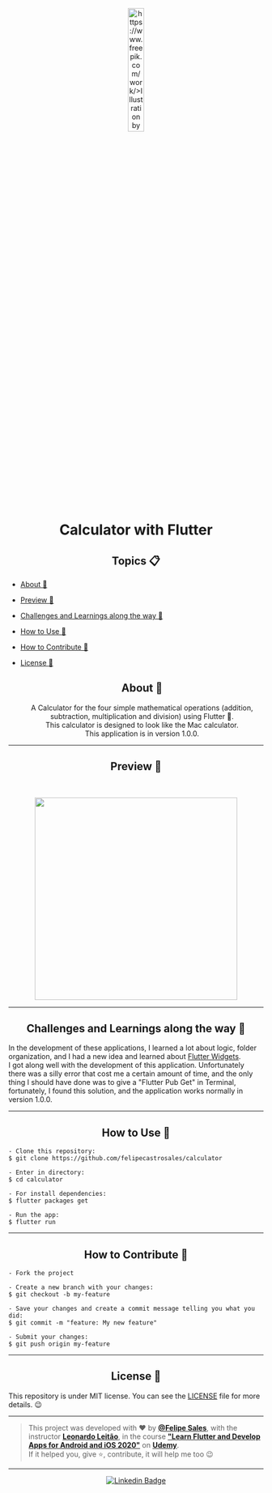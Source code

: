  <p align="center">
      <img src="https://user-images.githubusercontent.com/59374587/91643531-65665800-ea0a-11ea-869d-1f1095913a4c.png" width="25%" alt="https://www.freepik.com/work/>Illustration by Freepik Stories"/>
   </p>

   <h1 align="center">Calculator with Flutter</h1>


<h2 align="center">Topics 📋</h2>

   <p>
   
- [About 📖](#about-)

- [Preview 📱](#preview-)

- [Challenges and Learnings along the way 🤯](#---challenges-and-learnings-along-the-way----)

- [How to Use 🤔](#how-to-use-)

- [How to Contribute 💪](#how-to-contribute-)

- [License 📝](#license-)

   <h2 align="center">About 📖</h2>
   
   <p align="center">
      A Calculator for the four simple mathematical operations (addition, subtraction, multiplication and division) using Flutter 💙. <br>
      This calculator is designed to look like the Mac calculator. <br>
      This application is in version 1.0.0.
   </p>

---

   <h2 align="center">Preview 📱</h2><br>

   <p align="center">
   <img src="https://user-images.githubusercontent.com/59374587/91643404-4adfaf00-ea09-11ea-8978-826022dd6fae.gif" width="400">
   </p>

---

   <h2 align="center">
   Challenges and Learnings along the way 🤯
   </h2>

   In the development of these applications, I learned a lot about logic, folder organization, and I had a new idea and learned about [Flutter Widgets](https://flutter.dev/docs/development/ui/widgets).<br>
   I got along well with the development of this application. Unfortunately there was a silly error that cost me a certain amount of time, and the only thing I should have done was to give a "Flutter Pub Get" in Terminal, fortunately, I found this solution, and the application works normally in version 1.0.0.

---

   <h2 align="center">How to Use 🤔</h2>

   ```   
   - Clone this repository:
   $ git clone https://github.com/felipecastrosales/calculator

   - Enter in directory:
   $ cd calculator

   - For install dependencies:
   $ flutter packages get

   - Run the app: 
   $ flutter run
   ```

   ---

   <h2 align="center">How to Contribute 💪</h2>

   ```
   - Fork the project 

   - Create a new branch with your changes:
   $ git checkout -b my-feature

   - Save your changes and create a commit message telling you what you did:
   $ git commit -m "feature: My new feature"

   - Submit your changes:
   $ git push origin my-feature
   ```

---

   <h2 align="center">License 📝</h2>

   This repository is under MIT license. You can see the [LICENSE](https://github.com/felipecastrosales/Calculator/blob/master/LICENSE) file for more details. 😉

   ---

   >This project was developed with ❤️ by **[@Felipe Sales](https://www.linkedin.com/in/felipecastrosales/)**, with the instructor **[Leonardo Leitão](https://www.linkedin.com/in/leonardo-leit%C3%A3o-8a5813186/)**, in the course  **["Learn Flutter and Develop Apps for Android and iOS 2020"](https://www.udemy.com/course/curso-flutter)** on **[Udemy](https://www.udemy.com/)**. <br>
   If it helped you, give ⭐, contribute, it will help me too 😉

---

   <div align="center">

   [![Linkedin Badge](https://img.shields.io/badge/-Felipe%20Sales-292929?style=flat-square&logo=Linkedin&logoColor=white&link=https://www.linkedin.com/in/felipecastrosales/)](https://www.linkedin.com/in/felipecastrosales/)

   </div>